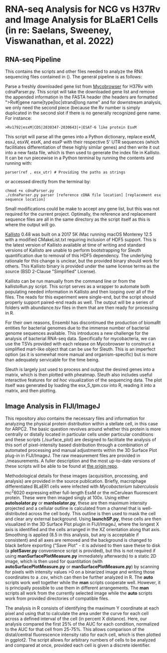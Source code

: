 # RNA-seq Analysis for NCG vs H37Rv and Image Analysis for BLaER1 Cells (in re: Saelans, Sweeney, Viswanathan, et al. 2022)

## RNA-seq Pipeline

This contains the scripts and other files needed to analyze the RNA sequencing files contained in (). The general pipeline is as follows:

Parse a freshly downloaded gene list from [Mycobrowser](https://mycobrowser.epfl.ch/releases) for H37Rv with cdnaParser.py. This script will take the downloaded gene list and remove the appended information in the FASTA header (the headers are formatted ">Rv#|gene name|type|loc|strand|long name" and for downstream analysis, we only need the second piece (because the Rv number is simply duplicated in the second slot if there is no generally recognized gene name. For instance:

```
>Rv1792|esxM|CDS|2030347-2030643|+|ESAT-6 like protein EsxM
```

This script will parse all the genes into a Python dictionary, replace esxM, esxJ, esxW, esxK, and esxP with their respective 5' UTR sequences (which facilitiates differentiation of these highly similar genes) and then write it out into a new fasta file, which is then used to generate the index file in Kallisto. It can be run piecewise in a Python terminal by running the contents and running with:

```
parser(ref , esx_utr) # Providing the paths as strings
```

or accessed directly from the terminal by:

```
chmod +x cdnaParser.py
./cdnaParser.py parser [reference cDNA file location] [replacement esx sequence location]
```

Small modifications could be make to accept any gene list, but this was not required for the current project. Optimally, the reference and replacement sequence files are all in the same directory as the script itself as this is where the output will go.

[Kallisto](https://github.com/pachterlab/kallisto) 0.48 was built on a 2017 5K iMac running macOS Monterey 12.5 with a modified CMakeList.txt requiring inclusion of HDF5 support. This is the latest version of Kallisto available at time of writing and standard versions of Kallisto are unable to perform bootstrapping for Sleuth quantification due to removal of this HDF5 dependency. The underlying rationale for this change is unclear, but the provided binary should work for others. This Kallisto binary is provided under the same license terms as the source (BSD 2-Clause "Simplified" License).

Kallisto can be run manually from the command line or from the kallistoRun.py script. This script serves as a wrapper to automate both populating needed information in Kallisto and then looping over all of the files. The reads for this experiment were single-end, but the script should properly support paired-end reads as well. The output will be a series of folders with abundance.tsv files in them that are then ready for processing in R.

For their own reasons, Ensembl has discontinued the production of biomaRt entities for bacterial genomes due to the immense number of bacterial genome sequences available. This introduces a new challenge for the analysis of bacterial RNA-seq data. Specifically for mycobacteria, we can use the TSVs provided with each release on Mycobrowser to construct a simplified mart-like object that can be use for Sleuth. This is an imperfect option (as it is somewhat more manual and organism-specific) but is more than adequately servicable for the time being.

Sleuth is largely just used to process and output the desired genes into a matrix, which is then plotted with pheatmap. Sleuth also includes useful interactive features for *ad hoc* visualization of the sequencing data. The plot itself was generated by loading the esx_5_tpm.csv into R, reading it into a matrix, and then plotting.

## Image Analysis in FIJI/ImageJ

This repository also contains the necessary files and information for analyzing the physical protein distribution within a stellate cell, in this case for ARPC2. The basic question revolves around whether this protein is more centrally or distally located in particular cells under particular conditions and these scripts (./surface_plot) are designed to facilitate the analysis of this sort of pixel-intensity based distribution through a combination of automated processing and manual adjustments within the 3D Surface Plot plug-in in FIJI/ImageJ. The raw measurement files are provided in ./measurements. A fuller description and the most up-to-date versions of these scripts will be able to be found at [the origin repo](https://github.com/jaredbrewer/image-analysis).

Methodological details for these images (acquisition, processing, and analysis) are provided in the source publication. Briefly, macrophage differentiated BLaER1 cells were infected with *Mycobacterium tuberculosis* mc<sup>2</sup>6020 expressing either full-length EsxM or the mCerulean fluorescent protein. These were then imaged singly at 100x. Using either __autoIsolator.py__ or __manIsolator.py__, these are then maximum intensity projected and a cellular outline is calculated from a channel that is well-distributed across the cell body. This outline is then used to mask the cell and clear any external background. Using __launchSP.py__, these cells are then visualized in the 3D Surface Plot plugin in FIJI/ImageJ, where the longest X axis is identified and the cells arranged in the XZ orientation along that axis. Smoothing is applied (8.5 in this analysis, but any is acceptable if consistent) and all axes are removed and the background is changed to black before exporting ("Save Plot" - it is advised to then save these to disk (a __plotSaver.py__ convenience script is provided), but this is not required if using __manSurfacePlotMeasure.py__ immediately afterwards) to a static 2D image, which is then used for quantitation (with __autoSurfacePlotMeasure.py__ or __manSurfacePlotMeasure.py__) by scanning for pixels with intensity values >0 on a binarized image and writing those coordinates to a .csv, which can then be further analyzed in R. The __auto__ scripts work well together while the __man__ scripts cooperate well. However, it is principally possible to use them in different arrangements. The __man__ scripts all work from the currently selected image while the __auto__ scripts work from provided directories of compatible files.

The analysis in R consists of identifying the maximum Y coordinate at each pixel and using that to calculate the area under the curve for each cell across a defined interval of the cell (in percent X distance). Here, our analysis compared the first 25% of the AUC for each condition, normalized to the AUC for that cell from 25-75%. This allows comparison of the distal/central fluorescence intensity ratio for each cell, which is then plotted in ggplot2. The script allows for arbitrary numbers of cells to be analyzed and compared at once, provided each cell is given a discrete identifier.
